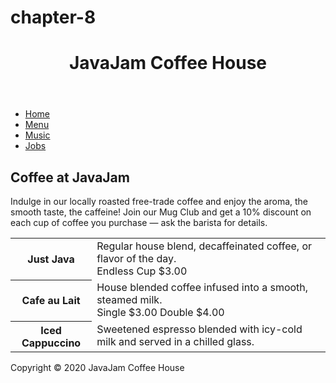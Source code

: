 # chapter-8

<html>
<head>
<title></title>
<link rel="stylesheet" type="text/css" href="javajam.css">
<meta charset="UTF-8">
<meta name="viewport" content="width=device-width, initial-scale=1.0">
<!--[if lt IE 9]>
<script src="http://html5shim.googlecode.com/svn/trunk/html5.js">
</script>
<![endif]-->
</head>
<body>
<div id="wrapper">
<header>
<h1>
JavaJam Coffee House
</h1>
</header>
<nav>
<ul>
<li><a href="index.html">Home</a></li>
<li><a href="menu.html">Menu</a></li>
<li><a href="music.html">Music</a></li>
<li><a href="jobs.html">Jobs</a></li>
</ul>
</nav>
<main>
<div id="heromug"></div>
<h2>Coffee at JavaJam</h2>
<p> Indulge in our locally roasted free-trade coffee and enjoy the aroma, the smooth taste, the caffeine! Join our Mug Club and get a 10% discount on each cup of coffee you purchase — ask the barista for details.</p>
<table>
<tbody><tr>
<th>Just Java</th>
<td>Regular house blend, decaffeinated coffee, or flavor of the day.<br><left>Endless Cup $3.00</left></td>
</tr>
<tr>
<th>Cafe au Lait</th>
<td>House blended coffee infused into a smooth, steamed milk.<br>Single $3.00 Double $4.00</td>
</tr>
<tr>
<th>Iced Cappuccino</th>
<td>Sweetened espresso blended with icy-cold milk and served in a chilled glass.<brSingle $4.75 Double $6.00</td>
</tr>
</tbody></table>
</main>
<footer>
Copyright &copy; 2020 JavaJam Coffee House
</footer>
</div>
</body>
</html>
